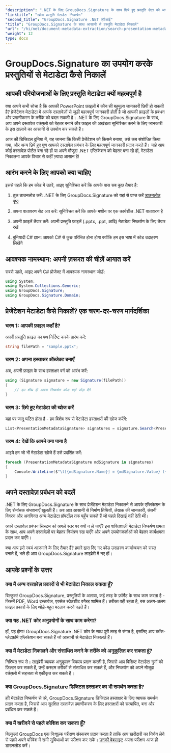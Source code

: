 ```yaml
---
"description": ".NET के लिए GroupDocs.Signature के साथ छिपे हुए प्रस्तुति डेटा को अनलॉक करें। अपने दस्तावेज़ प्रबंधन सिस्टम को कारगर बनाने के लिए मेटाडेटा निकालने और उसका उपयोग करने का तरीका जानें।"
"linktitle": "खोज प्रस्तुति मेटाडेटा निष्कर्षण"
"second_title": "GroupDocs.Signature .NET एपीआई"
"title": "GroupDocs.Signature के साथ आसानी से प्रस्तुति मेटाडेटा निकालें"
"url": "/hi/net/document-metadata-extraction/search-presentation-metadata-extraction/"
"weight": 12
type: docs
---
```

# GroupDocs.Signature का उपयोग करके प्रस्तुतियों से मेटाडेटा कैसे निकालें

## आपकी परियोजनाओं के लिए प्रस्तुति मेटाडेटा क्यों महत्वपूर्ण है

क्या आपने कभी सोचा है कि आपकी PowerPoint फ़ाइलों में कौन सी बहुमूल्य जानकारी छिपी हो सकती है? प्रेजेंटेशन मेटाडेटा में आपके दस्तावेज़ों से जुड़ी महत्वपूर्ण जानकारी होती है जो आपकी फ़ाइलों के प्रबंधन और प्रमाणीकरण के तरीके को बदल सकती है। .NET के लिए GroupDocs.Signature के साथ, आप अपने दस्तावेज़ वर्कफ़्लो को बेहतर बनाने और फ़ाइल की अखंडता सुनिश्चित करने के लिए जानकारी के इस ख़ज़ाने का आसानी से उपयोग कर सकते हैं।

आज की डिजिटल दुनिया में, यह जानना कि किसी प्रेजेंटेशन को किसने बनाया, उसे कब संशोधित किया गया, और अन्य छिपे हुए गुण आपको दस्तावेज़ प्रबंधन के लिए महत्वपूर्ण जानकारी प्रदान करते हैं। चाहे आप कोई दस्तावेज़ पोर्टल बना रहे हों या अपने मौजूदा .NET एप्लिकेशन को बेहतर बना रहे हों, मेटाडेटा निकालना आपके विचार से कहीं ज़्यादा आसान है!

## आरंभ करने के लिए आपको क्या चाहिए

इससे पहले कि हम कोड में उतरें, आइए सुनिश्चित करें कि आपके पास सब कुछ तैयार है:

1. टूल डाउनलोड करें: .NET के लिए GroupDocs.Signature को यहां से प्राप्त करें [डाउनलोड पृष्ठ](https://releases.groupdocs.com/signature/net/)
   
2. अपना वातावरण सेट अप करें: सुनिश्चित करें कि आपके मशीन पर एक कार्यशील .NET वातावरण है
   
3. अपनी फ़ाइलें तैयार करें: अपनी प्रस्तुति फ़ाइलें (.pptx, .ppt, आदि) मेटाडेटा निष्कर्षण के लिए तैयार रखें
   
4. बुनियादी C# ज्ञान: आपको C# से कुछ परिचित होना होगा क्योंकि हम इस भाषा में कोड उदाहरण लिखेंगे

## आवश्यक नामस्थान: अपनी ज़रूरत की चीज़ें आयात करें

सबसे पहले, आइए अपने C# प्रोजेक्ट में आवश्यक नामस्थान जोड़ें:

```csharp
using System;
using System.Collections.Generic;
using GroupDocs.Signature;
using GroupDocs.Signature.Domain;
```

## प्रेजेंटेशन मेटाडेटा कैसे निकालें? एक चरण-दर-चरण मार्गदर्शिका

### चरण 1: आपकी फ़ाइल कहाँ है?

अपनी प्रस्तुति फ़ाइल का पथ निर्दिष्ट करके प्रारंभ करें:

```csharp
string filePath = "sample.pptx";
```

### चरण 2: अपना हस्ताक्षर ऑब्जेक्ट बनाएँ

अब, अपनी फ़ाइल के साथ हस्ताक्षर वर्ग को आरंभ करें:

```csharp
using (Signature signature = new Signature(filePath))
{
    // हम शीघ्र ही अपना निष्कर्षण कोड यहां जोड़ देंगे
}
```

### चरण 3: छिपे हुए मेटाडेटा की खोज करें

यहां पर जादू घटित होता है - हम विशेष रूप से मेटाडेटा हस्ताक्षरों की खोज करेंगे:

```csharp
List<PresentationMetadataSignature> signatures = signature.Search<PresentationMetadataSignature>(SignatureType.Metadata);
```

### चरण 4: देखें कि आपने क्या पाया है

आइये हम जो भी मेटाडेटा खोजे हैं उसे प्रदर्शित करें:

```csharp
foreach (PresentationMetadataSignature mdSignature in signatures)
{
    Console.WriteLine($"\t[{mdSignature.Name}] = {mdSignature.Value} ({mdSignature.Type})");
}
```

## अपने दस्तावेज़ प्रबंधन को बदलें

.NET के लिए GroupDocs.Signature के साथ प्रेजेंटेशन मेटाडेटा निकालने से आपके एप्लिकेशन के लिए रोमांचक संभावनाएँ खुलती हैं। अब आप आसानी से निर्माण तिथियों, लेखक की जानकारी, कंपनी विवरण और अनगिनत अन्य मेटाडेटा प्रॉपर्टीज़ तक पहुँच सकते हैं जो पहले दिखाई नहीं देती थीं।

अपने दस्तावेज़ प्रबंधन सिस्टम को अगले स्तर पर क्यों न ले जाएँ? इस शक्तिशाली मेटाडेटा निष्कर्षण क्षमता के साथ, आप अपने दस्तावेज़ों पर बेहतर नियंत्रण रख पाएँगे और अपने उपयोगकर्ताओं को बेहतर कार्यक्षमता प्रदान कर पाएँगे।

क्या आप इसे स्वयं आज़माने के लिए तैयार हैं? हमारे द्वारा दिए गए कोड उदाहरण कार्यान्वयन को सरल बनाते हैं, भले ही आप GroupDocs.Signature लाइब्रेरी में नए हों।

## आपके प्रश्नों के उत्तर

### क्या मैं अन्य दस्तावेज़ प्रकारों से भी मेटाडेटा निकाल सकता हूँ?

बिल्कुल! GroupDocs.Signature, प्रस्तुतियों के अलावा, कई तरह के फ़ॉर्मैट के साथ काम करता है - जिसमें PDF, Word दस्तावेज़, एक्सेल स्प्रेडशीट वगैरह शामिल हैं। तरीका वही रहता है, बस अलग-अलग फ़ाइल प्रकारों के लिए थोड़े-बहुत बदलाव करने पड़ते हैं।

### क्या यह .NET कोर अनुप्रयोगों के साथ काम करेगा?

हाँ, यह होगा! GroupDocs.Signature .NET कोर के साथ पूरी तरह से संगत है, इसलिए आप क्रॉस-प्लेटफ़ॉर्म एप्लिकेशन बना सकते हैं जो आसानी से मेटाडेटा निकालते हैं।

### क्या मैं मेटाडेटा निकालने और संसाधित करने के तरीके को अनुकूलित कर सकता हूं?

निश्चित रूप से। लाइब्रेरी व्यापक अनुकूलन विकल्प प्रदान करती है, जिससे आप विशिष्ट मेटाडेटा गुणों को फ़िल्टर कर सकते हैं, उन्हें कस्टम तरीकों से संसाधित कर सकते हैं, और निष्कर्षण को अपने मौजूदा वर्कफ़्लो में सहजता से एकीकृत कर सकते हैं।

### क्या GroupDocs.Signature डिजिटल हस्ताक्षर का भी समर्थन करता है?

हाँ! मेटाडेटा निष्कर्षण से परे, GroupDocs.Signature डिजिटल हस्ताक्षर के लिए व्यापक समर्थन प्रदान करता है, जिससे आप सुरक्षित दस्तावेज़ प्रमाणीकरण के लिए हस्ताक्षरों को सत्यापित, बना और प्रबंधित कर सकते हैं।

### क्या मैं खरीदने से पहले कोशिश कर सकता हूँ?

बिल्कुल! GroupDocs एक निःशुल्क परीक्षण संस्करण प्रदान करता है ताकि आप खरीदारी का निर्णय लेने से पहले अपने परिवेश में सभी सुविधाओं का परीक्षण कर सकें। [उनकी वेबसाइट](https://releases.groupdocs.com/) अपना परीक्षण आज ही डाउनलोड करें।